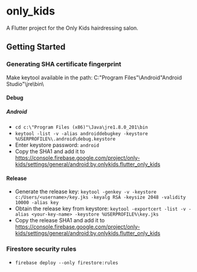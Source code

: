 # only_kids

A Flutter project for the Only Kids hairdressing salon.

## Getting Started

### Generating SHA certificate fingerprint
Make keytool available in the path: C:\"Program Files"\Android\"Android Studio"\jre\bin\
#### Debug
##### Android
* ```cd c:\"Program Files (x86)"\Java\jre1.8.0_201\bin```
* ```keytool -list -v -alias androiddebugkey -keystore %USERPROFILE%\.android\debug.keystore```
* Enter keystore password: ```android```
* Copy the SHA1 and add it to https://console.firebase.google.com/project/only-kids/settings/general/android:by.onlykids.flutter_only_kids

#### Release
* Generate the release key:
 ```keytool -genkey -v -keystore c:/Users/<username>/key.jks -keyalg RSA -keysize 2048 -validity 10000 -alias key```
* Obtain the release key from keystore: 
 ```keytool -exportcert -list -v -alias <your-key-name> -keystore %USERPROFILE%\key.jks```
* Copy the release SHA1 and add it to https://console.firebase.google.com/project/only-kids/settings/general/android:by.onlykids.flutter_only_kids

### Firestore security rules
* ```firebase deploy --only firestore:rules```